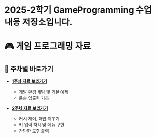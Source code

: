 # 2025-2학기 GameProgramming 수업 내용 저장소입니다.

# 🎮 게임 프로그래밍 자료

## 📂 주차별 바로가기

- **[1주차 자료 보러가기](https://github.com/Xssgh/GameProgramming/tree/main/week1)**
  - 개발 환경 세팅 및 기본 예제
  - 콘솔 입출력 기초



- **[2주차 자료 보러가기](https://github.com/Xssgh/GameProgramming/tree/main/week2)**
  - 커서 제어, 화면 지우기
  - 키 입력 처리 및 메뉴 구현
  - 간단한 도형 출력
